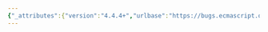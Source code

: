 ```yaml
---
{"_attributes":{"version":"4.4.4+","urlbase":"https://bugs.ecmascript.org/","maintainer":"dherman@mozilla.com"},"bug":{"bug_id":601,"creation_ts":"2012-08-04 17:59:00 -0700","short_desc":"15.3.4.5: \"the number of element\"","delta_ts":"2012-09-28 12:24:26 -0700","product":"Draft for 6th Edition","component":"editorial issue","version":"Rev 9: July 8, 2012 Draft","rep_platform":"All","op_sys":"All","bug_status":"RESOLVED","resolution":"FIXED","priority":"Normal","bug_severity":"trivial","everconfirmed":true,"reporter":{"uid":"jmdyck","name":"Michael Dyck"},"assigned_to":{"uid":"allen","name":"Allen Wirfs-Brock"},"long_desc":[{"commentid":1401,"comment_count":0,"who":{"uid":"jmdyck","name":"Michael Dyck"},"bug_when":"2012-08-04 17:59:53 -0700","thetext":"In 15.3.4.5 \"Function.prototype.bind\",\nstep 15.c says:\n    \"Let L be the larger of 0 and the result of targetLen minus\n    the number of element of A.\"\n\nChange \"element\" to \"elements\"."},{"commentid":1443,"comment_count":1,"who":{"uid":"allen","name":"Allen Wirfs-Brock"},"bug_when":"2012-08-13 16:08:59 -0700","thetext":"corrected in editor's draft"},{"commentid":1726,"comment_count":2,"who":{"uid":"allen","name":"Allen Wirfs-Brock"},"bug_when":"2012-09-28 12:24:26 -0700","thetext":"fixed in rev10, Sept. 27 2012 draft"}]}}
---
```

